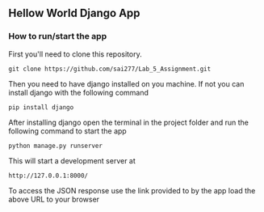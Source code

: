 ## Hellow World Django App
### How to run/start the app
First you'll need to clone this repository.
```git
git clone https://github.com/sai277/Lab_5_Assignment.git
```
Then you need to have django installed on you machine. If not you can install django with the following command
``` 
pip install django
```
After installing django open the terminal in the project folder and run the following command to start the app
```
python manage.py runserver
```
This will start a development server at
```
http://127.0.0.1:8000/
```
To access the JSON response use the link provided to by the app load the above URL to your browser
